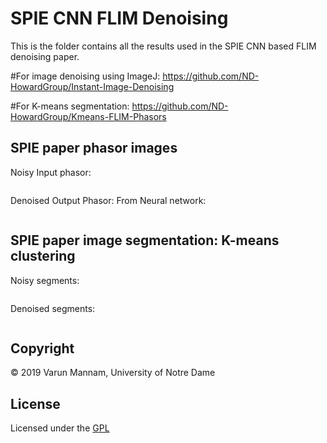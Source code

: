 # SPIE CNN FLIM Denoising
This is the folder contains all the results used in the SPIE CNN based FLIM denoising paper.

#For image denoising using ImageJ: 
https://github.com/ND-HowardGroup/Instant-Image-Denoising

#For K-means segmentation: 
https://github.com/ND-HowardGroup/Kmeans-FLIM-Phasors


## SPIE paper phasor images
Noisy Input phasor:

![]()

Denoised Output Phasor: From Neural network: 

![]()

## SPIE paper image segmentation: K-means clustering
Noisy segments:

![]()

Denoised segments:

![]()


## **Copyright**

© 2019 Varun Mannam, University of Notre Dame  

## **License**

Licensed under the [GPL](https://github.com/ND-HowardGroup/SPIE-CNN-FLIM-Denoising/blob/main/LICENSE)
